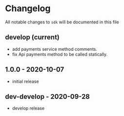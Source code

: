 # Changelog

All notable changes to `sdk` will be documented in this file

## develop (current)

- add payments service method comments.
- fix Api payments method to be called statically.

## 1.0.0 - 2020-10-07

- initial release

## dev-develop - 2020-09-28

- develop release
